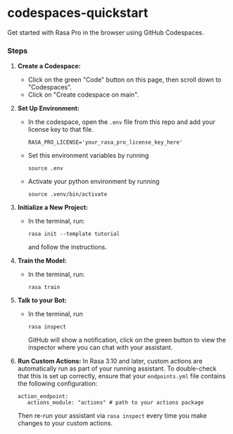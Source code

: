 # codespaces-quickstart
Get started with Rasa Pro in the browser using GitHub Codespaces.

### Steps

1. **Create a Codespace:**
   - Click on the green "Code" button on this page, then scroll down to "Codespaces".
   - Click on "Create codespace on main".

2. **Set Up Environment:**
   - In the codespace, open the `.env` file from this repo and add your license key to that file.
     ```
     RASA_PRO_LICENSE='your_rasa_pro_license_key_here'
     ```
   - Set this environment variables by running 
     ```
     source .env
     ```
   - Activate your python environment by running
     ```
     source .venv/bin/activate
     ```

3. **Initialize a New Project:**
   - In the terminal, run:
     ```
     rasa init --template tutorial
     ```
     and follow the instructions.

4. **Train the Model:**
   - In the terminal, run:
     ```
     rasa train
     ```

5. **Talk to your Bot:**
   - In the terminal, run
     ```
     rasa inspect
     ```
     GitHub will show a notification, click on the green button to view the inspector where you can chat with your assistant.

6. **Run Custom Actions:**
  In Rasa 3.10 and later, custom actions are automatically run as part of your running assistant. To double-check that this is set up correctly, ensure that your `endpoints.yml` file contains the following configuration:
   ```
   action_endpoint:
      actions_module: "actions" # path to your actions package
    ```
   Then re-run your assistant via `rasa inspect` every time you make changes to your custom actions.